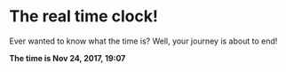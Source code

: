 # The real time clock!

Ever wanted to know what the time is? Well, your journey is about to end!

**The time is Nov 24, 2017, 19:07**